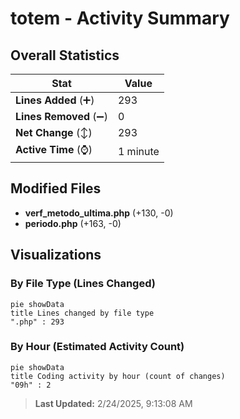 # totem - Activity Summary 

## Overall Statistics

| Stat                   | Value                                                             |
| ---------------------- | ----------------------------------------------------------------- |
| **Lines Added** (➕)   | 293                                          |
| **Lines Removed** (➖) | 0                                        |
| **Net Change** (↕)    | 293                |
| **Active Time** (⌚)   | 1 minute |


## Modified Files
- **verf_metodo_ultima.php** (+130, -0)
- **periodo.php** (+163, -0)

## Visualizations

### By File Type (Lines Changed)

```mermaid
pie showData
title Lines changed by file type
".php" : 293
```

### By Hour (Estimated Activity Count)

```mermaid
pie showData
title Coding activity by hour (count of changes)
"09h" : 2
```


> **Last Updated:** 2/24/2025, 9:13:08 AM